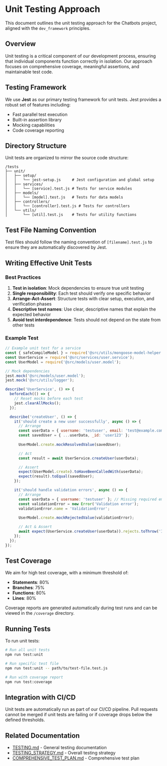 # Unit Testing Approach

This document outlines the unit testing approach for the Chatbots project, aligned with the `dev_framework` principles.

## Overview

Unit testing is a critical component of our development process, ensuring that individual components function correctly in isolation. Our approach focuses on comprehensive coverage, meaningful assertions, and maintainable test code.

## Testing Framework

We use **Jest** as our primary testing framework for unit tests. Jest provides a robust set of features including:

- Fast parallel test execution
- Built-in assertion library
- Mocking capabilities
- Code coverage reporting

## Directory Structure

Unit tests are organized to mirror the source code structure:

```
/tests
├── unit/
│   ├── setup/
│   │   └── jest-setup.js     # Jest configuration and global setup
│   ├── services/
│   │   └── [service].test.js # Tests for service modules
│   ├── models/
│   │   └── [model].test.js   # Tests for data models
│   ├── controllers/
│   │   └── [controller].test.js # Tests for controllers
│   └── utils/
│       └── [util].test.js    # Tests for utility functions
```

## Test File Naming Convention

Test files should follow the naming convention of `[filename].test.js` to ensure they are automatically discovered by Jest.

## Writing Effective Unit Tests

### Best Practices

1. **Test in isolation**: Mock dependencies to ensure true unit testing
2. **Single responsibility**: Each test should verify one specific behavior
3. **Arrange-Act-Assert**: Structure tests with clear setup, execution, and verification phases
4. **Descriptive test names**: Use clear, descriptive names that explain the expected behavior
5. **Avoid test interdependence**: Tests should not depend on the state from other tests

### Example Test

```javascript
// Example unit test for a service
const { safeCompileModel } = require('@src/utils/mongoose-model-helper');
const UserService = require('@src/services/user.service');
const UserModel = require('@src/models/user.model');

// Mock dependencies
jest.mock('@src/models/user.model');
jest.mock('@src/utils/logger');

describe('UserService', () => {
  beforeEach(() => {
    // Reset mocks before each test
    jest.clearAllMocks();
  });

  describe('createUser', () => {
    it('should create a new user successfully', async () => {
      // Arrange
      const userData = { username: 'testuser', email: 'test@example.com' };
      const savedUser = { ...userData, _id: 'user123' };
      
      UserModel.create.mockResolvedValue(savedUser);

      // Act
      const result = await UserService.createUser(userData);

      // Assert
      expect(UserModel.create).toHaveBeenCalledWith(userData);
      expect(result).toEqual(savedUser);
    });

    it('should handle validation errors', async () => {
      // Arrange
      const userData = { username: 'testuser' }; // Missing required email
      const validationError = new Error('Validation error');
      validationError.name = 'ValidationError';
      
      UserModel.create.mockRejectedValue(validationError);

      // Act & Assert
      await expect(UserService.createUser(userData)).rejects.toThrow('Invalid user data');
    });
  });
});
```

## Test Coverage

We aim for high test coverage, with a minimum threshold of:

- **Statements**: 80%
- **Branches**: 75%
- **Functions**: 80%
- **Lines**: 80%

Coverage reports are generated automatically during test runs and can be viewed in the `/coverage` directory.

## Running Tests

To run unit tests:

```bash
# Run all unit tests
npm run test:unit

# Run specific test file
npm run test:unit -- path/to/test-file.test.js

# Run with coverage report
npm run test:coverage
```

## Integration with CI/CD

Unit tests are automatically run as part of our CI/CD pipeline. Pull requests cannot be merged if unit tests are failing or if coverage drops below the defined thresholds.

## Related Documentation

- [TESTING.md](../TESTING.md) - General testing documentation
- [TESTING_STRATEGY.md](../TESTING_STRATEGY.md) - Overall testing strategy
- [COMPREHENSIVE_TEST_PLAN.md](../COMPREHENSIVE_TEST_PLAN.md) - Comprehensive test plan
